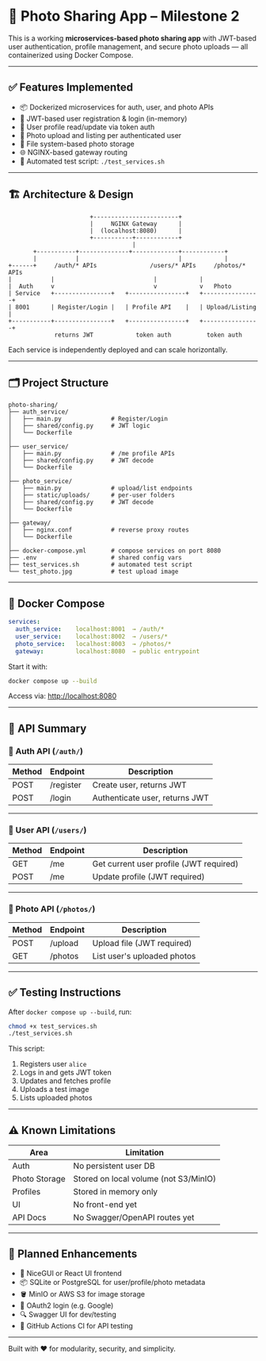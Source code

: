 # 📸 Photo Sharing App – Milestone 2

This is a working **microservices-based photo sharing app** with JWT-based user authentication, profile management, and secure photo uploads — all containerized using Docker Compose.

---

## ✅ Features Implemented

- 📦 Dockerized microservices for auth, user, and photo APIs
- 🔐 JWT-based user registration & login (in-memory)
- 👤 User profile read/update via token auth
- 📸 Photo upload and listing per authenticated user
- 📂 File system-based photo storage
- 🌐 NGINX-based gateway routing
- 🧪 Automated test script: `./test_services.sh`

---

## 🏗️ Architecture & Design

```
                       +------------------------+
                       |     NGINX Gateway      |
                       |  (localhost:8080)      |
                       +-----------+------------+
                                   |
       +-----------+--------------+-------------+------------+
       |           |                            |            |
+------+     /auth/* APIs               /users/* APIs     /photos/* APIs
|           |                            |            |
|  Auth     v                            v            v   Photo
| Service   +----------------+   +----------------+   +----------------+
| 8001      | Register/Login |   | Profile API    |   | Upload/Listing |
+-----------+----------------+   +----------------+   +----------------+
             returns JWT            token auth          token auth
```

Each service is independently deployed and can scale horizontally.

---

## 🗂️ Project Structure

```
photo-sharing/
├── auth_service/
│   ├── main.py              # Register/Login
│   ├── shared/config.py     # JWT logic
│   └── Dockerfile
│
├── user_service/
│   ├── main.py              # /me profile APIs
│   ├── shared/config.py     # JWT decode
│   └── Dockerfile
│
├── photo_service/
│   ├── main.py              # upload/list endpoints
│   ├── static/uploads/      # per-user folders
│   ├── shared/config.py     # JWT decode
│   └── Dockerfile
│
├── gateway/
│   ├── nginx.conf           # reverse proxy routes
│   └── Dockerfile
│
├── docker-compose.yml       # compose services on port 8080
├── .env                     # shared config vars
├── test_services.sh         # automated test script
└── test_photo.jpg           # test upload image
```

---

## 🐳 Docker Compose

```yaml
services:
  auth_service:    localhost:8001  → /auth/*
  user_service:    localhost:8002  → /users/*
  photo_service:   localhost:8003  → /photos/*
  gateway:         localhost:8080  → public entrypoint
```

Start it with:

```bash
docker compose up --build
```

Access via: [http://localhost:8080](http://localhost:8080)

---

## 🔁 API Summary

### 🔐 Auth API (`/auth/`)
| Method | Endpoint     | Description        |
|--------|--------------|--------------------|
| POST   | /register     | Create user, returns JWT |
| POST   | /login        | Authenticate user, returns JWT |

---

### 👤 User API (`/users/`)
| Method | Endpoint     | Description        |
|--------|--------------|--------------------|
| GET    | /me          | Get current user profile (JWT required) |
| POST   | /me          | Update profile (JWT required) |

---

### 📸 Photo API (`/photos/`)
| Method | Endpoint     | Description        |
|--------|--------------|--------------------|
| POST   | /upload      | Upload file (JWT required) |
| GET    | /photos      | List user's uploaded photos |

---

## ✅ Testing Instructions

After `docker compose up --build`, run:

```bash
chmod +x test_services.sh
./test_services.sh
```

This script:
1. Registers user `alice`
2. Logs in and gets JWT token
3. Updates and fetches profile
4. Uploads a test image
5. Lists uploaded photos

---

## ⚠️ Known Limitations

| Area             | Limitation                                  |
|------------------|----------------------------------------------|
| Auth             | No persistent user DB                        |
| Photo Storage    | Stored on local volume (not S3/MinIO)        |
| Profiles         | Stored in memory only                        |
| UI               | No front-end yet                             |
| API Docs         | No Swagger/OpenAPI routes yet                |

---

## 🚀 Planned Enhancements

- 🧠 NiceGUI or React UI frontend
- 📦 SQLite or PostgreSQL for user/profile/photo metadata
- 🪣 MinIO or AWS S3 for image storage
- 🔐 OAuth2 login (e.g. Google)
- 🔍 Swagger UI for dev/testing
- 🧪 GitHub Actions CI for API testing

---

Built with ❤️ for modularity, security, and simplicity.
